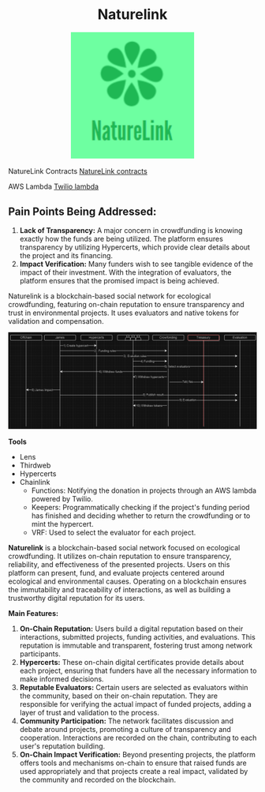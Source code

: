 <h1 align="center">Naturelink</h1>
<p align="center">
  <img src="https://github.com/chrisarevalo11/NatureLink/blob/main/images/logo.png" width="250" title="Green Gate Name Logo">
</p>

NatureLink Contracts [NatureLink contracts](https://github.com/salviega/naturelink-contracts)

AWS Lambda [Twilio lambda](https://github.com/RookieCol/lamda_sms_twilio)

## Pain Points Being Addressed:

1. **Lack of Transparency:** A major concern in crowdfunding is knowing exactly how the funds are being utilized. The platform ensures transparency by utilizing Hypercerts, which provide clear details about the project and its financing.
2. **Impact Verification:** Many funders wish to see tangible evidence of the impact of their investment. With the integration of evaluators, the platform ensures that the promised impact is being achieved.


Naturelink is a blockchain-based social network for ecological crowdfunding, featuring on-chain reputation to ensure transparency and trust in environmental projects. It uses evaluators and native tokens for validation and compensation.

<p align="center">
  <img src="https://github.com/chrisarevalo11/NatureLink/blob/main/images/natureLinkDiagram.png" width="800 " title="Green Gate Name Logo">
</p>

**Tools**
- Lens
- Thirdweb 
- Hypercerts
- Chainlink
   - Functions: Notifying the donation in projects through an AWS lambda powered by Twilio.
   - Keepers: Programmatically checking if the project's funding period has finished and deciding whether to return the crowdfunding or to mint the hypercert.
   - VRF: Used to select the evaluator for each project.


**Naturelink** is a blockchain-based social network focused on ecological crowdfunding. It utilizes on-chain reputation to ensure transparency, reliability, and effectiveness of the presented projects. Users on this platform can present, fund, and evaluate projects centered around ecological and environmental causes. Operating on a blockchain ensures the immutability and traceability of interactions, as well as building a trustworthy digital reputation for its users.

**Main Features:**

1. **On-Chain Reputation:** Users build a digital reputation based on their interactions, submitted projects, funding activities, and evaluations. This reputation is immutable and transparent, fostering trust among network participants.
2. **Hypercerts:** These on-chain digital certificates provide details about each project, ensuring that funders have all the necessary information to make informed decisions.
3. **Reputable Evaluators:** Certain users are selected as evaluators within the community, based on their on-chain reputation. They are responsible for verifying the actual impact of funded projects, adding a layer of trust and validation to the process.
4. **Community Participation:** The network facilitates discussion and debate around projects, promoting a culture of transparency and cooperation. Interactions are recorded on the chain, contributing to each user's reputation building.
5. **On-Chain Impact Verification:** Beyond presenting projects, the platform offers tools and mechanisms on-chain to ensure that raised funds are used appropriately and that projects create a real impact, validated by the community and recorded on the blockchain.
